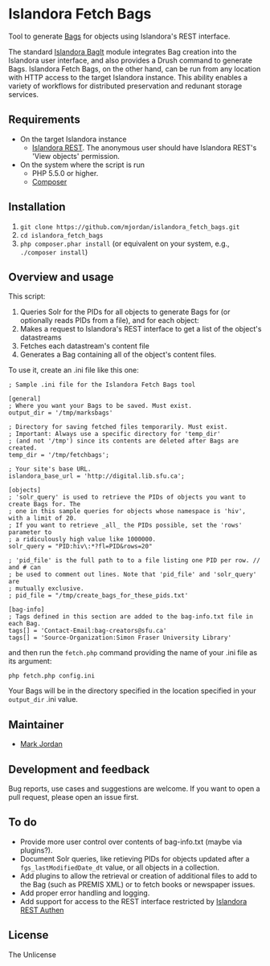 # Islandora Fetch Bags

Tool to generate [Bags](https://en.wikipedia.org/wiki/BagIt) for objects using Islandora's REST interface.

The standard [Islandora BagIt](https://github.com/Islandora/islandora_bagit) module integrates Bag creation into the Islandora user interface, and also provides a Drush command to generate Bags. Islandora Fetch Bags, on the other hand, can be run from any location with HTTP access to the target Islandora instance. This ability enables a variety of workflows for distributed preservation and redunant storage services.

## Requirements

* On the target Islandora instance
  * [Islandora REST](https://github.com/discoverygarden/islandora_rest). The anonymous user should have Islandora REST's 'View objects' permission.
* On the system where the script is run
  * PHP 5.5.0 or higher.
  * [Composer](https://getcomposer.org)

## Installation

1. `git clone https://github.com/mjordan/islandora_fetch_bags.git`
1. `cd islandora_fetch_bags`
1. `php composer.phar install` (or equivalent on your system, e.g., `./composer install`)

## Overview and usage

This script:

1. Queries Solr for the PIDs for all objects to generate Bags for (or optionally reads PIDs from a file), and for each object:
1. Makes a request to Islandora's REST interface to get a list of the object's datastreams
1. Fetches each datastream's content file
1. Generates a Bag containing all of the object's content files.

To use it, create an .ini file like this one:

```
; Sample .ini file for the Islandora Fetch Bags tool

[general]
; Where you want your Bags to be saved. Must exist.
output_dir = '/tmp/marksbags'

; Directory for saving fetched files temporarily. Must exist.
; Important: Always use a specific directory for 'temp_dir'
; (and not '/tmp') since its contents are deleted after Bags are created.
temp_dir = '/tmp/fetchbags';

; Your site's base URL.
islandora_base_url = 'http://digital.lib.sfu.ca';

[objects]
; 'solr_query' is used to retrieve the PIDs of objects you want to create Bags for. The
; one in this sample queries for objects whose namespace is 'hiv', with a limit of 20.
; If you want to retrieve _all_ the PIDs possible, set the 'rows' parameter to
; a ridiculously high value like 1000000.
solr_query = "PID:hiv\:*?fl=PID&rows=20"

; 'pid_file' is the full path to to a file listing one PID per row. // and # can
; be used to comment out lines. Note that 'pid_file' and 'solr_query' are
; mutually exclusive.
; pid_file = "/tmp/create_bags_for_these_pids.txt'

[bag-info]
; Tags defined in this section are added to the bag-info.txt file in each Bag.
tags[] = 'Contact-Email:bag-creators@sfu.ca'
tags[] = 'Source-Organization:Simon Fraser University Library'
```

and then run the `fetch.php` command providing the name of your .ini file as its argument:

`php fetch.php config.ini`

Your Bags will be in the directory specified in the location specified in your `output_dir` .ini value.

## Maintainer

* [Mark Jordan](https://github.com/mjordan)

## Development and feedback

Bug reports, use cases and suggestions are welcome. If you want to open a pull request, please open an issue first.

## To do

* Provide more user control over contents of bag-info.txt (maybe via plugins?).
* Document Solr queries, like retieving PIDs for objects updated after a `fgs_lastModifiedDate_dt` value, or all objects in a collection.
* Add plugins to allow the retrieval or creation of additional files to add to the Bag (such as PREMIS XML) or to fetch books or newspaper issues.
* Add proper error handling and logging.
* Add support for access to the REST interface restricted by [Islandora REST Authen](https://github.com/mjordan/islandora_rest_authen)

## License

The Unlicense
